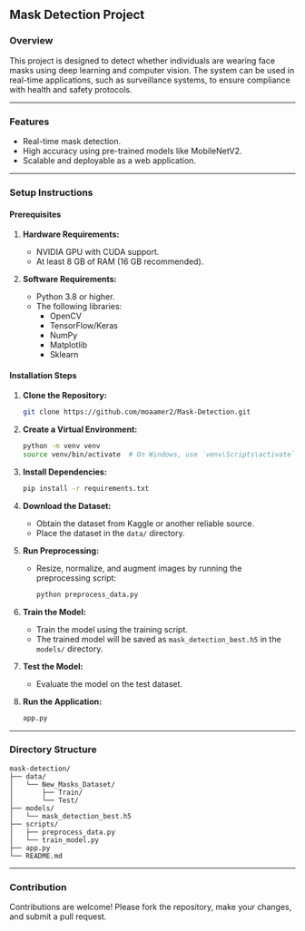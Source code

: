 ## Mask Detection Project

### Overview
This project is designed to detect whether individuals are wearing face masks using deep learning and computer vision. The system can be used in real-time applications, such as surveillance systems, to ensure compliance with health and safety protocols.

---

### Features
- Real-time mask detection.
- High accuracy using pre-trained models like MobileNetV2.
- Scalable and deployable as a web application.

---

### Setup Instructions

#### Prerequisites

1. **Hardware Requirements:**
   - NVIDIA GPU with CUDA support.
   - At least 8 GB of RAM (16 GB recommended).

2. **Software Requirements:**
   - Python 3.8 or higher.
   - The following libraries:
     - OpenCV
     - TensorFlow/Keras
     - NumPy
     - Matplotlib
     - Sklearn

#### Installation Steps

1. **Clone the Repository:**
   ```bash
   git clone https://github.com/moaamer2/Mask-Detection.git
   
   ```

2. **Create a Virtual Environment:**
   ```bash
   python -m venv venv
   source venv/bin/activate  # On Windows, use `venv\Scripts\activate`
   ```

3. **Install Dependencies:**
   ```bash
   pip install -r requirements.txt
   ```

4. **Download the Dataset:**
   - Obtain the dataset from Kaggle or another reliable source.
   - Place the dataset in the `data/` directory.

5. **Run Preprocessing:**
   - Resize, normalize, and augment images by running the preprocessing script:
     ```bash
     python preprocess_data.py
     ```

6. **Train the Model:**
   - Train the model using the training script.    
   - The trained model will be saved as `mask_detection_best.h5` in the `models/` directory.

7. **Test the Model:**
   - Evaluate the model on the test dataset.

8. **Run the Application:**
   ```bash
   app.py
   ```

---

### Directory Structure

```plaintext
mask-detection/
├── data/
│   └── New_Masks_Dataset/
│       ├── Train/
│       └── Test/
├── models/
│   └── mask_detection_best.h5
├── scripts/
│   ├── preprocess_data.py
│   └── train_model.py
├── app.py
└── README.md
```

---

### Contribution
Contributions are welcome! Please fork the repository, make your changes, and submit a pull request.

